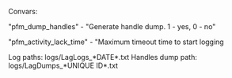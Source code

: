 Convars: 

"pfm_dump_handles" - "Generate handle dump. 1 - yes, 0 - no"

"pfm_activity_lack_time" - "Maximum timeout time to start logging

Log paths: logs/LagLogs_\*DATE*.txt
Handles dump path: logs/LagDumps_\*UNIQUE ID*.txt
